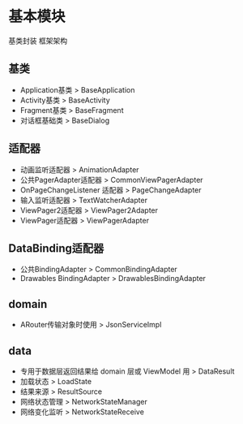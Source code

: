 # 基本模块
基类封装
框架架构

## 基类
- Application基类 > BaseApplication
- Activity基类 > BaseActivity
- Fragment基类 > BaseFragment
- 对话框基础类 > BaseDialog

## 适配器
- 动画监听适配器 > AnimationAdapter
- 公共PagerAdapter适配器 > CommonViewPagerAdapter
- OnPageChangeListener 适配器 > PageChangeAdapter
- 输入监听适配器 > TextWatcherAdapter
- ViewPager2适配器 > ViewPager2Adapter
- ViewPager适配器 > ViewPagerAdapter

## DataBinding适配器
- 公共BindingAdapter > CommonBindingAdapter
- Drawables BindingAdapter > DrawablesBindingAdapter

## domain
- ARouter传输对象时使用 > JsonServiceImpl

## data
- 专用于数据层返回结果给 domain 层或 ViewModel 用 > DataResult
- 加载状态 > LoadState
- 结果来源 > ResultSource
- 网络状态管理 > NetworkStateManager
- 网络变化监听 > NetworkStateReceive
